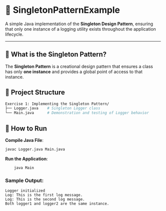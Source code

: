 # 🧩 SingletonPatternExample

A simple Java implementation of the **Singleton Design Pattern**, ensuring that only one instance of a logging utility exists throughout the application lifecycle.

---

## 📌 What is the Singleton Pattern?

The **Singleton Pattern** is a creational design pattern that ensures a class has only **one instance** and provides a global point of access to that instance.



## 📂 Project Structure

```bash
Exercise 1: Implementing the Singleton Pattern/
├── Logger.java    # Singleton Logger class
└── Main.java      # Demonstration and testing of Logger behavior
```

## 🚀 How to Run

**Compile Java File**:
   ```bash
   javac Logger.java Main.java
   ```

**Run the Application**:
```bash
    java Main
```

### Sample Output:
```
Logger initialized
Log: This is the first log message.
Log: This is the second log message.
Both logger1 and logger2 are the same instance.
```